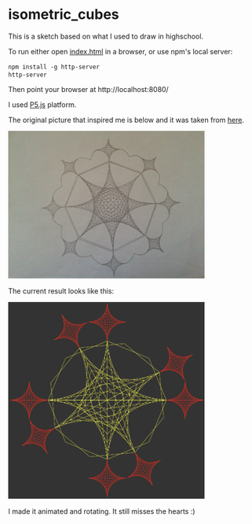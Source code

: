 # isometric_cubes

This is a sketch based on what I used to draw in highschool.

To run either open [index.html](index.html) in a browser, or use npm's local server:
```
npm install -g http-server
http-server
```

Then point your browser at http://localhost:8080/



I used [P5.js](https://p5js.org/) platform.

The original picture that inspired me is below and it was taken from [here](https://bayanbox.ir/info/2562979592567348167/2014-05-10-11.31.36).

<img alt="Original sketch" src="https://raw.githubusercontent.com/ourarash/isometric_cubes/master/2014-05-10-11.31.36.jpg" width="400">

The current result looks like this:

<img alt="Original sketch" src="https://raw.githubusercontent.com/ourarash/isometric_cubes/master/tfdEVQaLov.gif" width="400">

I made it animated and rotating. It still misses the hearts :)




